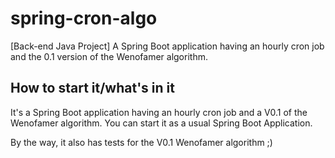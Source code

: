 # spring-cron-algo
[Back-end Java Project] A Spring Boot application having an hourly cron job and the 0.1 version of the Wenofamer algorithm.

## How to start it/what's in it
It's a Spring Boot application having an hourly cron job and a V0.1 of the Wenofamer algorithm.
You can start it as a usual Spring Boot Application.

By the way, it also has tests for the V0.1 Wenofamer algorithm ;)
